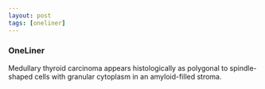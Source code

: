 ```yaml
---
layout: post
tags: [oneliner]
---
```



### OneLiner

Medullary thyroid carcinoma appears histologically as polygonal to spindle-shaped cells with granular cytoplasm in an amyloid-filled stroma.
